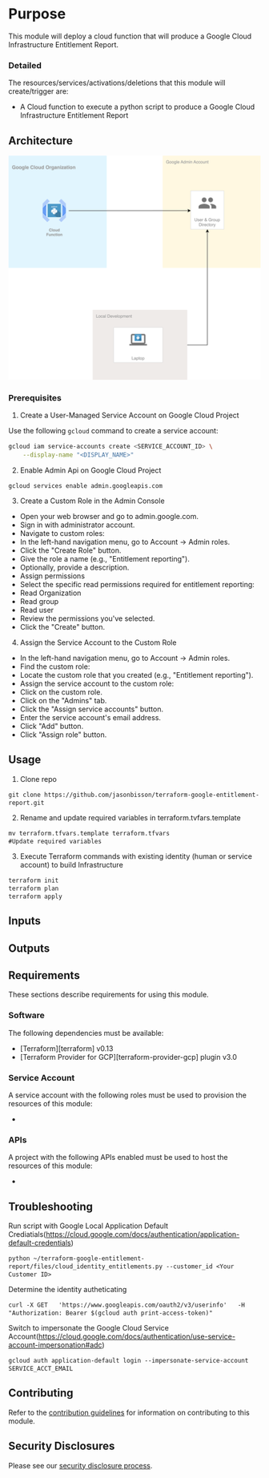 # Purpose 

This module will deploy a cloud function that will produce a Google Cloud Infrastructure Entitlement Report. 

### Detailed

The resources/services/activations/deletions that this module will create/trigger are:

- A Cloud function to execute a python script to produce a Google Cloud Infrastructure Entitlement Report

## Architecture
![Reference Architecture](diagram/entitlements.svg)

### Prerequisites

1. Create a User-Managed Service Account on Google Cloud Project

Use the following `gcloud` command to create a service account:

```bash
gcloud iam service-accounts create <SERVICE_ACCOUNT_ID> \
    --display-name "<DISPLAY_NAME>"
```

2. Enable Admin Api on Google Cloud Project 

```
gcloud services enable admin.googleapis.com
```

3. Create a Custom Role in the Admin Console
- Open your web browser and go to admin.google.com.
- Sign in with administrator account.
- Navigate to custom roles:
- In the left-hand navigation menu, go to Account -> Admin roles.
- Click the "Create Role" button.
- Give the role a name (e.g., "Entitlement reporting").
- Optionally, provide a description.
- Assign permissions
- Select the specific read permissions required for entitlement reporting:
- Read Organization
- Read group
- Read user
- Review the permissions you've selected.
- Click the "Create" button.

4. Assign the Service Account to the Custom Role
- In the left-hand navigation menu, go to Account -> Admin roles.
- Find the custom role:
- Locate the custom role that you created (e.g., "Entitlement reporting").
- Assign the service account to the custom role:
- Click on the custom role.
- Click on the "Admins" tab.
- Click the "Assign service accounts" button.
- Enter the service account's email address.
- Click "Add" button.
- Click "Assign role" button.


## Usage

1. Clone repo
```
git clone https://github.com/jasonbisson/terraform-google-entitlement-report.git

```
2. Rename and update required variables in terraform.tvfars.template
```
mv terraform.tfvars.template terraform.tfvars
#Update required variables
```
3. Execute Terraform commands with existing identity (human or service account) to build Infrastructure 

```
terraform init
terraform plan
terraform apply
```

<!-- BEGINNING OF PRE-COMMIT-TERRAFORM DOCS HOOK -->
## Inputs


## Outputs


<!-- END OF PRE-COMMIT-TERRAFORM DOCS HOOK -->

## Requirements

These sections describe requirements for using this module.

### Software

The following dependencies must be available:

- [Terraform][terraform] v0.13
- [Terraform Provider for GCP][terraform-provider-gcp] plugin v3.0

### Service Account

A service account with the following roles must be used to provision
the resources of this module:

- 

### APIs

A project with the following APIs enabled must be used to host the
resources of this module:

- 

## Troubleshooting
Run script with Google Local Application Default Crediatials(https://cloud.google.com/docs/authentication/application-default-credentials) 

```
python ~/terraform-google-entitlement-report/files/cloud_identity_entitlements.py --customer_id <Your Customer ID>

```

Determine the identity autheticating
```
curl -X GET   'https://www.googleapis.com/oauth2/v3/userinfo'   -H "Authorization: Bearer $(gcloud auth print-access-token)"
```

Switch to impersonate the Google Cloud Service Account(https://cloud.google.com/docs/authentication/use-service-account-impersonation#adc)
```
gcloud auth application-default login --impersonate-service-account SERVICE_ACCT_EMAIL
```
## Contributing

Refer to the [contribution guidelines](./CONTRIBUTING.md) for
information on contributing to this module.


## Security Disclosures

Please see our [security disclosure process](./SECURITY.md).
